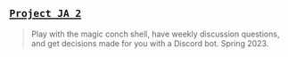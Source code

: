 ## [`Project JA 2`](http://lxrbckl.com/Project-JA-2)
> Play with the magic conch shell, have weekly discussion questions, and get decisions made for you with a Discord bot. Spring 2023.
